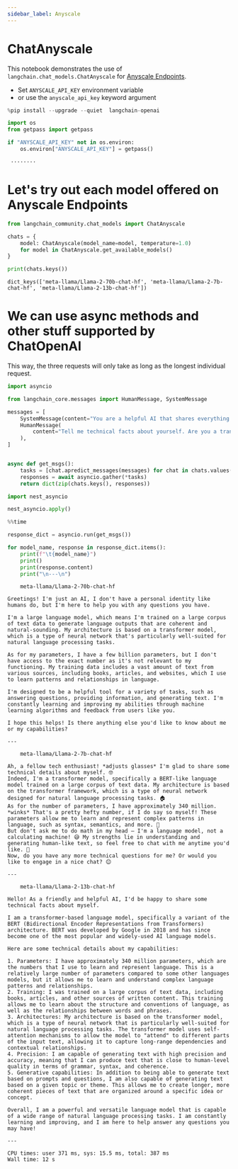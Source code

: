 ```yaml
---
sidebar_label: Anyscale
---
```

# ChatAnyscale

This notebook demonstrates the use of `langchain.chat_models.ChatAnyscale` for [Anyscale Endpoints](https://endpoints.anyscale.com/).

* Set `ANYSCALE_API_KEY` environment variable
* or use the `anyscale_api_key` keyword argument


```python
%pip install --upgrade --quiet  langchain-openai
```


```python
import os
from getpass import getpass

if "ANYSCALE_API_KEY" not in os.environ:
    os.environ["ANYSCALE_API_KEY"] = getpass()
```

     ········
    

# Let's try out each model offered on Anyscale Endpoints


```python
from langchain_community.chat_models import ChatAnyscale

chats = {
    model: ChatAnyscale(model_name=model, temperature=1.0)
    for model in ChatAnyscale.get_available_models()
}

print(chats.keys())
```

    dict_keys(['meta-llama/Llama-2-70b-chat-hf', 'meta-llama/Llama-2-7b-chat-hf', 'meta-llama/Llama-2-13b-chat-hf'])
    

# We can use async methods and other stuff supported by ChatOpenAI

This way, the three requests will only take as long as the longest individual request.


```python
import asyncio

from langchain_core.messages import HumanMessage, SystemMessage

messages = [
    SystemMessage(content="You are a helpful AI that shares everything you know."),
    HumanMessage(
        content="Tell me technical facts about yourself. Are you a transformer model? How many billions of parameters do you have?"
    ),
]


async def get_msgs():
    tasks = [chat.apredict_messages(messages) for chat in chats.values()]
    responses = await asyncio.gather(*tasks)
    return dict(zip(chats.keys(), responses))
```


```python
import nest_asyncio

nest_asyncio.apply()
```


```python
%%time

response_dict = asyncio.run(get_msgs())

for model_name, response in response_dict.items():
    print(f"\t{model_name}")
    print()
    print(response.content)
    print("\n---\n")
```

    	meta-llama/Llama-2-70b-chat-hf
    
    Greetings! I'm just an AI, I don't have a personal identity like humans do, but I'm here to help you with any questions you have.
    
    I'm a large language model, which means I'm trained on a large corpus of text data to generate language outputs that are coherent and natural-sounding. My architecture is based on a transformer model, which is a type of neural network that's particularly well-suited for natural language processing tasks.
    
    As for my parameters, I have a few billion parameters, but I don't have access to the exact number as it's not relevant to my functioning. My training data includes a vast amount of text from various sources, including books, articles, and websites, which I use to learn patterns and relationships in language.
    
    I'm designed to be a helpful tool for a variety of tasks, such as answering questions, providing information, and generating text. I'm constantly learning and improving my abilities through machine learning algorithms and feedback from users like you.
    
    I hope this helps! Is there anything else you'd like to know about me or my capabilities?
    
    ---
    
    	meta-llama/Llama-2-7b-chat-hf
    
    Ah, a fellow tech enthusiast! *adjusts glasses* I'm glad to share some technical details about myself. 🤓
    Indeed, I'm a transformer model, specifically a BERT-like language model trained on a large corpus of text data. My architecture is based on the transformer framework, which is a type of neural network designed for natural language processing tasks. 🏠
    As for the number of parameters, I have approximately 340 million. *winks* That's a pretty hefty number, if I do say so myself! These parameters allow me to learn and represent complex patterns in language, such as syntax, semantics, and more. 🤔
    But don't ask me to do math in my head – I'm a language model, not a calculating machine! 😅 My strengths lie in understanding and generating human-like text, so feel free to chat with me anytime you'd like. 💬
    Now, do you have any more technical questions for me? Or would you like to engage in a nice chat? 😊
    
    ---
    
    	meta-llama/Llama-2-13b-chat-hf
    
    Hello! As a friendly and helpful AI, I'd be happy to share some technical facts about myself.
    
    I am a transformer-based language model, specifically a variant of the BERT (Bidirectional Encoder Representations from Transformers) architecture. BERT was developed by Google in 2018 and has since become one of the most popular and widely-used AI language models.
    
    Here are some technical details about my capabilities:
    
    1. Parameters: I have approximately 340 million parameters, which are the numbers that I use to learn and represent language. This is a relatively large number of parameters compared to some other languages models, but it allows me to learn and understand complex language patterns and relationships.
    2. Training: I was trained on a large corpus of text data, including books, articles, and other sources of written content. This training allows me to learn about the structure and conventions of language, as well as the relationships between words and phrases.
    3. Architectures: My architecture is based on the transformer model, which is a type of neural network that is particularly well-suited for natural language processing tasks. The transformer model uses self-attention mechanisms to allow the model to "attend" to different parts of the input text, allowing it to capture long-range dependencies and contextual relationships.
    4. Precision: I am capable of generating text with high precision and accuracy, meaning that I can produce text that is close to human-level quality in terms of grammar, syntax, and coherence.
    5. Generative capabilities: In addition to being able to generate text based on prompts and questions, I am also capable of generating text based on a given topic or theme. This allows me to create longer, more coherent pieces of text that are organized around a specific idea or concept.
    
    Overall, I am a powerful and versatile language model that is capable of a wide range of natural language processing tasks. I am constantly learning and improving, and I am here to help answer any questions you may have!
    
    ---
    
    CPU times: user 371 ms, sys: 15.5 ms, total: 387 ms
    Wall time: 12 s
    
